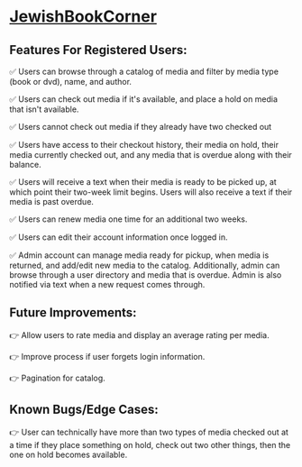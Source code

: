 # [JewishBookCorner](https://jewish-book-corner.netlify.com)

## Features For Registered Users:

:white_check_mark: Users can browse through a catalog of media and filter by media type (book or dvd), name, and author.

:white_check_mark: Users can check out media if it's available, and place a hold on media that isn't available.

:white_check_mark: Users cannot check out media if they already have two checked out

:white_check_mark: Users have access to their checkout history, their media on hold, their media currently checked out, and any media that is overdue along with their balance.

:white_check_mark: Users will receive a text when their media is ready to be picked up, at which point their two-week limit begins. Users will also receive a text if their media is past overdue.

:white_check_mark: Users can renew media one time for an additional two weeks.

:white_check_mark: Users can edit their account information once logged in.

:white_check_mark: Admin account can manage media ready for pickup, when media is returned, and add/edit new media to the catalog. Additionally, admin can browse through a user directory and media that is overdue. Admin is also notified via text when a new request comes through.

## Future Improvements:

:point_right: Allow users to rate media and display an average rating per media.

:point_right: Improve process if user forgets login information.

:point_right: Pagination for catalog.

## Known Bugs/Edge Cases:

:point_right: User can technically have more than two types of media checked out at a time if they place something on hold, check out two other things, then the one on hold becomes available.
